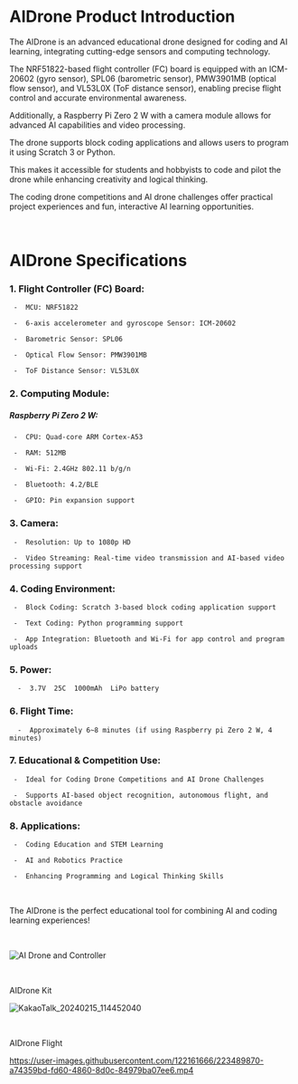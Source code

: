 # AIDrone Product Introduction

The AIDrone is an advanced educational drone designed for coding and AI learning, integrating cutting-edge sensors and computing technology.

The NRF51822-based flight controller (FC) board is equipped with an ICM-20602 (gyro sensor), SPL06 (barometric sensor), PMW3901MB (optical flow sensor), and VL53L0X (ToF distance sensor), enabling precise flight control and accurate environmental awareness. 

Additionally, a Raspberry Pi Zero 2 W with a camera module allows for advanced AI capabilities and video processing.

The drone supports block coding applications and allows users to program it using Scratch 3 or Python. 

This makes it accessible for students and hobbyists to code and pilot the drone while enhancing creativity and logical thinking.

The coding drone competitions and AI drone challenges offer practical project experiences and fun, interactive AI learning opportunities.

<br/>

# AIDrone Specifications

### 1. Flight Controller (FC) Board:

     -  MCU: NRF51822 

     -  6-axis accelerometer and gyroscope Sensor: ICM-20602 

     -  Barometric Sensor: SPL06 

     -  Optical Flow Sensor: PMW3901MB 

     -  ToF Distance Sensor: VL53L0X

### 2. Computing Module:

##### Raspberry Pi Zero 2 W:

     -  CPU: Quad-core ARM Cortex-A53

     -  RAM: 512MB

     -  Wi-Fi: 2.4GHz 802.11 b/g/n

     -  Bluetooth: 4.2/BLE

     -  GPIO: Pin expansion support

### 3. Camera:

     -  Resolution: Up to 1080p HD

     -  Video Streaming: Real-time video transmission and AI-based video processing support

### 4. Coding Environment:

     -  Block Coding: Scratch 3-based block coding application support

     -  Text Coding: Python programming support

     -  App Integration: Bluetooth and Wi-Fi for app control and program uploads

### 5. Power:  

      -  3.7V  25C  1000mAh  LiPo battery

### 6. Flight Time: 

      -  Approximately 6~8 minutes (if using Raspberry pi Zero 2 W, 4 minutes) 

### 7. Educational & Competition Use:

     -  Ideal for Coding Drone Competitions and AI Drone Challenges

     -  Supports AI-based object recognition, autonomous flight, and obstacle avoidance

### 8. Applications:

     -  Coding Education and STEM Learning

     -  AI and Robotics Practice

     -  Enhancing Programming and Logical Thinking Skills

<br/>

The AIDrone is the perfect educational tool for combining AI and coding learning experiences!

<br/>

![AI Drone and Controller](https://github.com/irbrain/AIDrone/assets/122161666/f4d34586-f199-49d7-bcbd-c92e747c3076)

<br/>

AIDrone Kit  

![KakaoTalk_20240215_114452040](https://github.com/irbrain/AIDrone/assets/122161666/1fc8f2e6-3464-4eae-9aa3-c57d472837df)

<br/>

AIDrone Flight 

https://user-images.githubusercontent.com/122161666/223489870-a74359bd-fd60-4860-8d0c-84979ba07ee6.mp4


